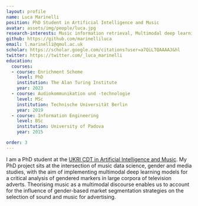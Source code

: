 ```yaml
---
layout: profile
name: Luca Marinelli
position: PhD Student in Artificial Intelligence and Music
avatar: assets/img/people/luca.jpg
research-interests: Music information retrieval, Multimodal deep learning, Gender and media studies, Music cognition
github: https://github.com/marinelliluca
email: l.marinelli@qmul.ac.uk
scholar: https://scholar.google.com/citations?user=a7QiLTQAAAAJ&hl
twitter: https://twitter.com/_luca_marinelli
education:
  courses:
  - course: Enrichment Scheme
    level: PhD
    institution: The Alan Turing Institute
    year: 2023
  - course: Audiokommunikation und -technologie
    level: MSc
    institution: Technische Universität Berlin
    year: 2019
  - course: Information Engineering
    level: BSc
    institution: University of Padova
    year: 2015

order: 3
---
```

I am a PhD student at the [UKRI CDT in Artificial Intelligence and Music](https://www.aim.qmul.ac.uk). My PhD project sits at the intersection of music data science, gender and media studies, with the aim of implementing multimodal deep learning models for a critical analysis of gendered markers in large corpora of television adverts. Theorising music as a multimodal discourse enables us to account for the influence of gender-based market segmentation strategies on the selection of sound and music for advertising.